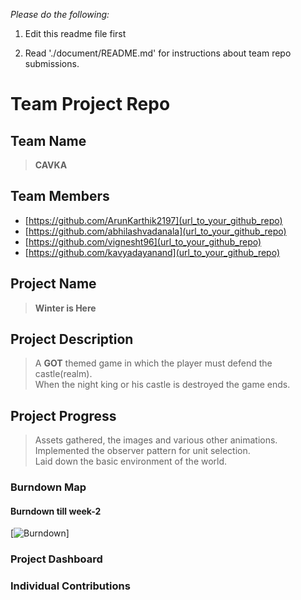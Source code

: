 
*Please do the following:*

1. Edit this readme file first

2. Read './document/README.md' for instructions about team repo submissions.


# Team Project Repo 

## Team Name
><b>CAVKA</b>
## Team Members

* [https://github.com/ArunKarthik2197](url_to_your_github_repo)
* [https://github.com/abhilashvadanala](url_to_your_github_repo)
* [https://github.com/vignesht96](url_to_your_github_repo)
* [https://github.com/kavyadayanand](url_to_your_github_repo)

## Project Name
><b>Winter is Here</b>
## Project Description
>A <b>GOT</b> themed game in which the player must defend the castle(realm).<br>
>When the night king or his castle is destroyed the game ends.<br>
## Project Progress
>Assets gathered, the images and various other animations.<br>
>Implemented the observer pattern for unit selection.<br>
>Laid down the basic environment of the world.<br>

### Burndown Map
#### Burndown till week-2
[![Burndown](sp19-202-cavka/docs/Week2-burndown.PNG)]


### Project Dashboard

### Individual Contributions
